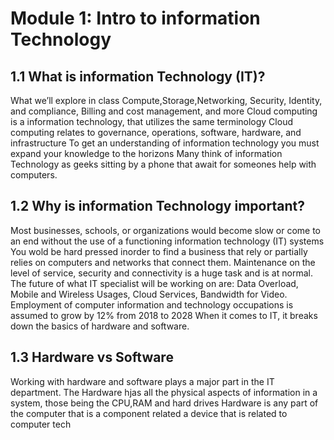 # Module 1: Intro to information Technology
## 1.1 What is information Technology (IT)?
What we’ll explore in class Compute,Storage,Networking, Security, Identity, and compliance, Billing and cost management, and more 
Cloud computing is a information technology, that utilizes the same terminology
Cloud computing relates to governance, operations, software, hardware, and infrastructure
To get an understanding of information technology you must expand your knowledge to the horizons
 Many think of information Technology as geeks sitting by a phone that await for someones help with computers.
## 1.2 Why is information Technology important?
Most businesses, schools, or organizations would become slow or come to an end without the use of a functioning information technology (IT) systems 
You wold be hard pressed inorder to find a business that rely or partially relies on computers and networks that connect them.
Maintenance on the level of service, security and connectivity is a huge task and is at normal.
The future of what IT specialist will be working on are: Data Overload, Mobile and Wireless Usages, Cloud Services, Bandwidth for Video.
Employment of computer information and technology occupations is assumed to grow by 12% from 2018 to 2028
When it comes to IT, it breaks down the basics of hardware and software.
## 1.3 Hardware vs Software
Working with hardware and software plays a major part in the IT department.
The Hardware hjas all the physical aspects of information in a system, those being the CPU,RAM and hard drives 
Hardware is any part of the computer that is a component related a device that is related to computer tech
